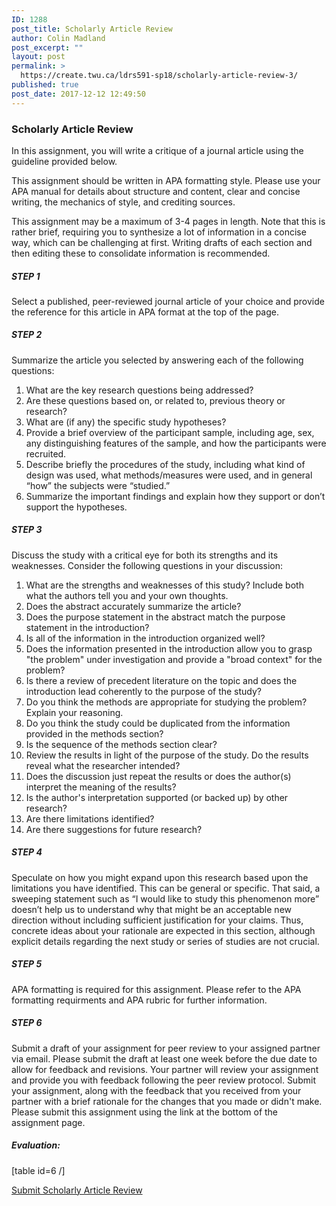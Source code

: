 ```yaml
---
ID: 1288
post_title: Scholarly Article Review
author: Colin Madland
post_excerpt: ""
layout: post
permalink: >
  https://create.twu.ca/ldrs591-sp18/scholarly-article-review-3/
published: true
post_date: 2017-12-12 12:49:50
---
```

<h3>Scholarly Article Review</h3>

In this assignment, you will write a critique of a journal article using the guideline provided below.

This assignment should be written in APA formatting style. Please use your APA manual for details about structure and content, clear and concise writing, the mechanics of style, and crediting sources.

This assignment may be a maximum of 3-4 pages in length. Note that this is rather brief, requiring you to synthesize a lot of information in a concise way, which can be challenging at first. Writing drafts of each section and then editing these to consolidate information is recommended.

<h5><strong>STEP 1</strong></h5>

Select a published, peer-reviewed journal article of your choice and provide the reference for this article in APA format at the top of the page.

<h5><strong>STEP 2</strong></h5>

Summarize the article you selected by answering each of the following questions:

<ol>
    <li>What are the key research questions being addressed?</li>
    <li>Are these questions based on, or related to, previous theory or research?</li>
    <li>What are (if any) the specific study hypotheses?</li>
    <li>Provide a brief overview of the participant sample, including age, sex, any distinguishing features of the sample, and how the participants were recruited.</li>
    <li>Describe briefly the procedures of the study, including what kind of design was used, what methods/measures were used, and in general “how” the subjects were “studied.”</li>
    <li>Summarize the important findings and explain how they support or don’t support the hypotheses.</li>
</ol>

<h5><strong>STEP 3</strong></h5>

Discuss the study with a critical eye for both its strengths and its weaknesses. Consider the following questions in your discussion:

<ol>
    <li>What are the strengths and weaknesses of this study? Include both what the authors tell you and your own thoughts.</li>
    <li>Does the abstract accurately summarize the article?</li>
    <li>Does the purpose statement in the abstract match the purpose statement in the introduction?</li>
    <li>Is all of the information in the introduction organized well?</li>
    <li>Does the information presented in the introduction allow you to grasp "the problem" under investigation and provide a "broad context" for the problem?</li>
    <li>Is there a review of precedent literature on the topic and does the introduction lead coherently to the purpose of the study?</li>
    <li>Do you think the methods are appropriate for studying the problem? Explain your reasoning.</li>
    <li>Do you think the study could be duplicated from the information provided in the methods section?</li>
    <li>Is the sequence of the methods section clear?</li>
    <li>Review the results in light of the purpose of the study. Do the results reveal what the researcher intended?</li>
    <li>Does the discussion just repeat the results or does the author(s) interpret the meaning of the results?</li>
    <li>Is the author's interpretation supported (or backed up) by other research?</li>
    <li>Are there limitations identified?</li>
    <li>Are there suggestions for future research?</li>
</ol>

<h5><strong>STEP 4</strong></h5>

Speculate on how you might expand upon this research based upon the limitations you have identified. This can be general or specific. That said, a sweeping statement such as “I would like to study this phenomenon more” doesn’t help us to understand why that might be an acceptable new direction without including sufficient justification for your claims. Thus, concrete ideas about your rationale are expected in this section, although explicit details regarding the next study or series of studies are not crucial.

<h5><strong>STEP 5</strong></h5>

APA formatting is required for this assignment. Please refer to the APA formatting requirments and APA rubric for further information.

<h5><strong>STEP 6</strong></h5>

Submit a draft of your assignment for peer review to your assigned partner via email. Please submit the draft at least one week before the due date to allow for feedback and revisions. Your partner will review your assignment and provide you with feedback following the peer review protocol. Submit your assignment, along with the feedback that you received from your partner with a brief rationale for the changes that you made or didn't make. Please submit this assignment using the link at the bottom of the assignment page.

<h5>Evaluation:</h5>

[table id=6 /]

<!--themify_builder_static--><a href="https://create.twu.ca/ldrs591-sp18/lessons/scholarly-article-review/"> Submit Scholarly Article Review </a><!--/themify_builder_static-->